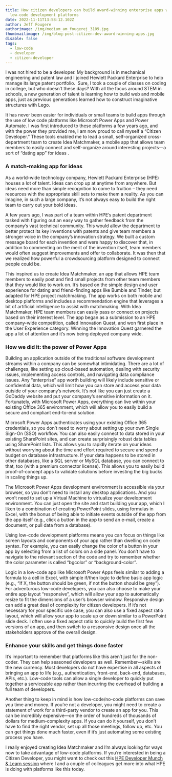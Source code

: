 ```yaml
---
title: How citizen developers can build award-winning enterprise apps with
  low-code development platforms
date: 2022-11-11T13:58:12.102Z
author: Jeff Fougere
authorimage: /img/medium_am_fougerej_3109.jpg
thumbnailimage: /img/blog-post-citizen-dev-award-winning-apps.jpg
disable: false
tags:
  - low-code
  - developer
  - citizen-developer
---
```

I was not hired to be a developer. My background is in mechanical engineering and patent law and I joined Hewlett Packard Enterprise to help manage its large patent portfolio.  Sure, I took a couple of classes on coding in college, but who doesn’t these days? With all the focus around STEM in schools, a new generation of talent is learning how to build web and mobile apps, just as previous generations learned how to construct imaginative structures with Lego.

It has never been easier for individuals or small teams to build apps through the use of low code platforms like Microsoft Power Apps and Power Automate. I was first introduced to these platforms a few years ago, and with the power they provided me, I am now proud to call myself a “Citizen Developer.” These tools enabled me to lead a small, self-organized cross-department team to create Idea Matchmaker, a mobile app that allows team members to easily connect and self-organize around interesting projects—a sort of “dating app” for ideas .

### A match-making app for ideas

As a world-wide technology company, Hewlett Packard Enterprise (HPE) houses a lot of talent. Ideas can crop up at anytime from anywhere. But ideas need more than simple recognition to come to fruition – they need resources with the appropriate skill sets to make them a reality. As you can imagine, in such a large company, it’s not always easy to build the right team to carry out your bold ideas.

A few years ago, I was part of a team within HPE’s patent department tasked with figuring out an easy way to gather feedback from the company’s vast technical community. This would allow the department to better protect its key inventions with patents and give team members a stronger voice in the company’s innovation strategy. We built a custom message board for each invention and were happy to discover that, in addition to commenting on the merit of the invention itself, team members would often suggest improvements and offer to collaborate. It was then that we realized how powerful a crowdsourcing platform designed to connect people could be.

This inspired us to create Idea Matchmaker, an app that allows HPE team members to easily post and find small projects from other team members that they would like to work on. It’s based on the simple design and user experience for dating and friend-finding apps like Bumble and Tinder, but adapted for HPE project matchmaking. The app works on both mobile and desktop platforms and includes a recommendation engine that leverages a bit of artificial intelligence to assist with matchmaking. With Idea Matchmaker, HPE team members can easily pass or connect on projects based on their interest level. The app began as a submission to an HPE company-wide competition, called Innovation Quest, and won first place in the User Experience category. Winning the Innovation Quest garnered the app a lot of attention and it’s now being deployed company wide.

### How we did it: the power of Power Apps

Building an application outside of the traditional software development streams within a company can be somewhat intimidating. There are a lot of challenges, like setting up cloud-based automation, dealing with security issues, implementing access controls, and navigating data compliance issues. Any “enterprise” app worth building will likely include sensitive or confidential data, which will limit how you can store and access your data outside of your company’s network. It’s not like you can just create a GoDaddy website and put your company’s sensitive information on it. Fortunately, with Microsoft Power Apps, everything can live within your existing Office 365 environment, which will allow you to easily build a secure and compliant end-to-end solution.

Microsoft Power Apps authenticates using your existing Office 365 credentials, so you don’t need to worry about setting up your own Single Sign-On (SSO) workflow. You can also easily connect to data stored in your existing SharePoint sites, and can create surprisingly robust data tables using SharePoint lists. This allows you to rapidly iterate on your ideas without worrying about the time and effort required to secure and spend a budget on database infrastructure. If your data happens to be stored in other databases, like a SQL server or MySQL database, you can connect to that, too (with a premium connector license). This allows you to easily build proof-of-concept apps to validate solutions before investing the big bucks in scaling things up.

The Microsoft Power Apps development environment is accessible via your browser, so you don’t need to install any desktop applications. And you won’t need to set up a Virtual Machine to virtualize your development environment. You can just open the site and start building your app, which I liken to a combination of creating PowerPoint slides, using formulas in Excel, with the bonus of being able to initiate events outside of the app from the app itself (e.g., click a button in the app to send an e-mail, create a document, or pull data from a database).

Using low-code development platforms means you can focus on things like screen layouts and components of your app rather than dwelling on code syntax. For example, you can easily change the color of a button in your app by selecting from a list of colors on a side panel. You don’t have to navigate to the relevant section of the code and try to remember whether the color parameter is called “bgcolor” or “background-color”.

Logic in a low-code app like Microsoft Power Apps feels similar to adding a formula to a cell in Excel, with simple if/then logic to define basic app logic (e.g., “If X, the button should be green, if not the button should be grey”). For adventurous low-code developers, you can also choose to make your entire app layout “responsive”, which will allow your app to automatically resize to fit the dimensions of a user’s browser window. Responsive design can add a great deal of complexity for citizen developers. If it’s not necessary for your specific use case, you can also use a fixed aspect ratio layout, which will allow your app to scale up or down similar to a PowerPoint slide deck. I often use a fixed aspect ratio to quickly build the first few versions of an app, and then switch to a responsive design once all the stakeholders approve of the overall design.

### Enhance your skills and get things done faster

It’s important to remember that platforms like this aren’t just for the non-coder. They can help seasoned developers as well. Remember—skills are the new currency. Most developers do not have expertise in all aspects of bringing an app to life (e.g., authentication, front-end, back-end, databases, APIs, etc.). Low-code tools can allow a single developer to quickly put together a serviceable app rather than incurring the overhead of building a full team of developers.

Another thing to keep in mind is how low-code/no-code platforms can save you time and money. If you’re not a developer, you might need to create a statement of work for a third-party vendor to create an app for you. This can be incredibly expensive—on the order of hundreds of thousands of dollars for medium-complexity apps. If you can do it yourself, you don’t have to find the right vendor, set up all those meetings, follow up, etc. You can get things done much faster, even if it’s just automating some existing process you have.

I really enjoyed creating Idea Matchmaker and I’m always looking for ways now to take advantage of low-code platforms. If you’re interested in being a Citizen Developer, you might want to check out this [HPE Developer Munch & Learn session](https://hpe.zoom.us/webinar/register/4716663493942/WN_8jlRM9SaRKmbT3r1CDNtDw) where I and a couple of colleagues get more into what HPE is doing with platforms like this today.